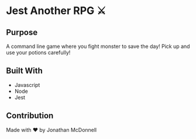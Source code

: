 # Jest Another RPG ⚔

## Purpose
A command line game where you fight monster to save the day! Pick up and use your potions carefully!

## Built With
* Javascript
* Node
* Jest

## Contribution
Made with ❤️ by Jonathan McDonnell